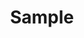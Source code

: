 ---
layout: category
title: "Sample"
category: autolayout
permalink: /autolayout/
author_profile: true
---